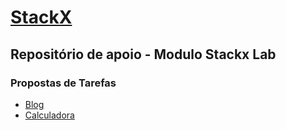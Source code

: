 # [StackX](https://www.stackx.com.br/)

## Repositório de apoio - Modulo Stackx Lab

### Propostas de Tarefas
- [Blog](https://github.com/leojosants/stackx_respositorio_de_apoio_modulo_stackxlab/tree/main/blog)
- [Calculadora](https://github.com/leojosants/stackx_respositorio_de_apoio_modulo_stackxlab/tree/main/calculadora)
